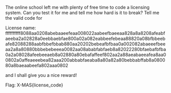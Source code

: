 The online school left me with plenty of free time to code a licensing system. Can you test it for me and tell me how hard is it to break? Tell me the valid code for

   

License name:
ffffffffff8088aa0208abebaaeefeaa008022aabeefbaeeaa828a8a8208afeabfaeeba2a02828a0eebbaebfae800a02a082eabbeefebeaa88820a08bfbbeebafe82088288aabfbbefbbab880aa20202bebeafbfbaa0a002082abaeeefbeeaa2a8a80880bbbebebeeea0082aa08ababfabfaeb8a82022280bfaebafbfba0a2a08028afeebeeaeb8a02880a80ebafaffeef802aa2a88aeabaeeafea8aa00802a0affeaeeebea82aaa200abbabfaeaba8a80a82a80bebbabffab8a080080a8baeaabeefa802aaa0802
   

and I shall give you a nice reward!

 

Flag: X-MAS{license_code}